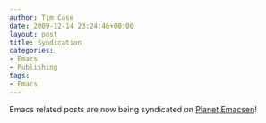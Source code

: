 ```yaml
---
author: Tim Case
date: 2009-12-14 23:24:46+00:00
layout: post
title: Syndication
categories:
- Emacs
- Publishing
tags:
- Emacs
---
```


Emacs related posts are now being syndicated on [Planet Emacsen](http://planet.emacsen.org/)!
